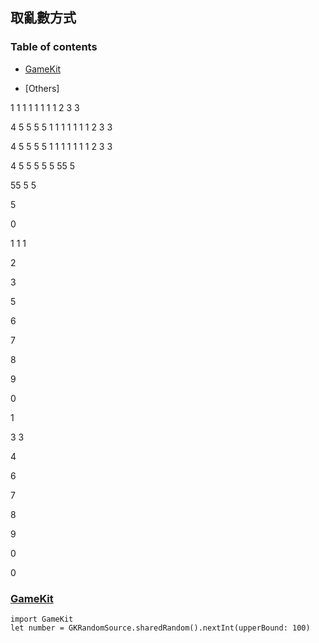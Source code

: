 ## 取亂數方式 
### Table of contents
- [GameKit](#gamekit)

- [Others]
















1
1
1
1
1
1
1
1
2
3
3

4
5
5
5
5
1
1
1
1
1
1
1
2
3
3

4
5
5
5
5
1
1
1
1
1
1
1
2
3
3

4
5
5
5
5
5
55
5

55
5
5

5


0






1
1
1


2





3






5



6




7


8


9

0



1

3
3



4

6



7

8

9






0


















0
### [GameKit](https://developer.apple.com/documentation/gameplaykit/gkrandomsource)


```
import GameKit
let number = GKRandomSource.sharedRandom().nextInt(upperBound: 100)
          
```
